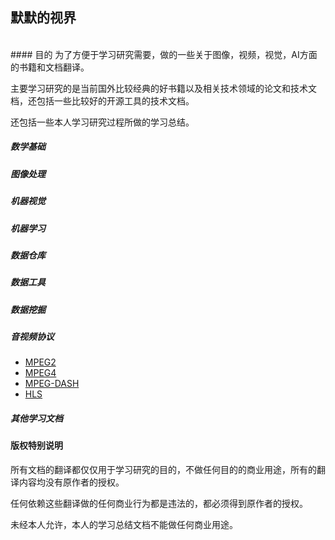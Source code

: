 ## 默默的视界
<br>
#### 目的
为了方便于学习研究需要，做的一些关于图像，视频，视觉，AI方面的书籍和文档翻译。

主要学习研究的是当前国外比较经典的好书籍以及相关技术领域的论文和技术文档，还包括一些比较好的开源工具的技术文档。

还包括一些本人学习研究过程所做的学习总结。

##### 数学基础

##### 图像处理

##### 机器视觉

##### 机器学习

##### 数据仓库

##### 数据工具

##### 数据挖掘

##### 音视频协议
* [MPEG2](?file=090-音视频协议/001-MPEG2/001-介绍 "介绍")
* [MPEG4](／?file=090-音视频协议/MPEG2)
* [MPEG-DASH](／?file=090-音视频协议/MPEG2)
* [HLS](／?file=090-音视频协议/MPEG2)

##### 其他学习文档

#### 版权特别说明
所有文档的翻译都仅仅用于学习研究的目的，不做任何目的的商业用途，所有的翻译内容均没有原作者的授权。

任何依赖这些翻译做的任何商业行为都是违法的，都必须得到原作者的授权。

未经本人允许，本人的学习总结文档不能做任何商业用途。
